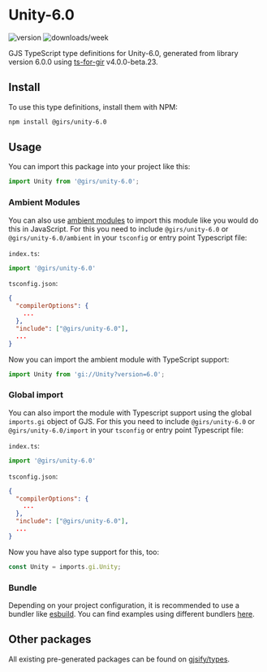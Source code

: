 
# Unity-6.0

![version](https://img.shields.io/npm/v/@girs/unity-6.0)
![downloads/week](https://img.shields.io/npm/dw/@girs/unity-6.0)


GJS TypeScript type definitions for Unity-6.0, generated from library version 6.0.0 using [ts-for-gir](https://github.com/gjsify/ts-for-gir) v4.0.0-beta.23.


## Install

To use this type definitions, install them with NPM:
```bash
npm install @girs/unity-6.0
```

## Usage

You can import this package into your project like this:
```ts
import Unity from '@girs/unity-6.0';
```

### Ambient Modules

You can also use [ambient modules](https://github.com/gjsify/ts-for-gir/tree/main/packages/cli#ambient-modules) to import this module like you would do this in JavaScript.
For this you need to include `@girs/unity-6.0` or `@girs/unity-6.0/ambient` in your `tsconfig` or entry point Typescript file:

`index.ts`:
```ts
import '@girs/unity-6.0'
```

`tsconfig.json`:
```json
{
  "compilerOptions": {
    ...
  },
  "include": ["@girs/unity-6.0"],
  ...
}
```

Now you can import the ambient module with TypeScript support: 

```ts
import Unity from 'gi://Unity?version=6.0';
```

### Global import

You can also import the module with Typescript support using the global `imports.gi` object of GJS.
For this you need to include `@girs/unity-6.0` or `@girs/unity-6.0/import` in your `tsconfig` or entry point Typescript file:

`index.ts`:
```ts
import '@girs/unity-6.0'
```

`tsconfig.json`:
```json
{
  "compilerOptions": {
    ...
  },
  "include": ["@girs/unity-6.0"],
  ...
}
```

Now you have also type support for this, too:

```ts
const Unity = imports.gi.Unity;
```

### Bundle

Depending on your project configuration, it is recommended to use a bundler like [esbuild](https://esbuild.github.io/). You can find examples using different bundlers [here](https://github.com/gjsify/ts-for-gir/tree/main/examples).

## Other packages

All existing pre-generated packages can be found on [gjsify/types](https://github.com/gjsify/types).

